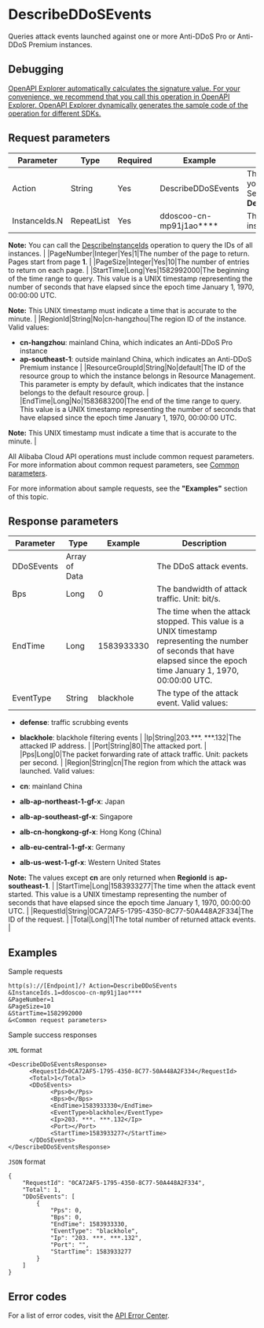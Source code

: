 # DescribeDDoSEvents

Queries attack events launched against one or more Anti-DDoS Pro or Anti-DDoS Premium instances.

## Debugging

[OpenAPI Explorer automatically calculates the signature value. For your convenience, we recommend that you call this operation in OpenAPI Explorer. OpenAPI Explorer dynamically generates the sample code of the operation for different SDKs.](https://api.aliyun.com/#product=ddoscoo&api=DescribeDDoSEvents&type=RPC&version=2020-01-01)

## Request parameters

|Parameter|Type|Required|Example|Description|
|---------|----|--------|-------|-----------|
|Action|String|Yes|DescribeDDoSEvents|The operation that you want to perform. Set the value to **DescribeDdoSEvents**. |
|InstanceIds.N|RepeatList|Yes|ddoscoo-cn-mp91j1ao\*\*\*\*|The ID of the instance.

 **Note:** You can call the [DescribeInstanceIds](~~157459~~) operation to query the IDs of all instances. |
|PageNumber|Integer|Yes|1|The number of the page to return. Pages start from page **1**. |
|PageSize|Integer|Yes|10|The number of entries to return on each page. |
|StartTime|Long|Yes|1582992000|The beginning of the time range to query. This value is a UNIX timestamp representing the number of seconds that have elapsed since the epoch time January 1, 1970, 00:00:00 UTC.

 **Note:** This UNIX timestamp must indicate a time that is accurate to the minute. |
|RegionId|String|No|cn-hangzhou|The region ID of the instance. Valid values:

 -   **cn-hangzhou**: mainland China, which indicates an Anti-DDoS Pro instance
-   **ap-southeast-1**: outside mainland China, which indicates an Anti-DDoS Premium instance |
|ResourceGroupId|String|No|default|The ID of the resource group to which the instance belongs in Resource Management. This parameter is empty by default, which indicates that the instance belongs to the default resource group. |
|EndTime|Long|No|1583683200|The end of the time range to query. This value is a UNIX timestamp representing the number of seconds that have elapsed since the epoch time January 1, 1970, 00:00:00 UTC.

 **Note:** This UNIX timestamp must indicate a time that is accurate to the minute. |

All Alibaba Cloud API operations must include common request parameters. For more information about common request parameters, see [Common parameters](~~157269~~).

For more information about sample requests, see the **"Examples"** section of this topic.

## Response parameters

|Parameter|Type|Example|Description|
|---------|----|-------|-----------|
|DDoSEvents|Array of Data| |The DDoS attack events. |
|Bps|Long|0|The bandwidth of attack traffic. Unit: bit/s. |
|EndTime|Long|1583933330|The time when the attack stopped. This value is a UNIX timestamp representing the number of seconds that have elapsed since the epoch time January 1, 1970, 00:00:00 UTC. |
|EventType|String|blackhole|The type of the attack event. Valid values:

 -   **defense**: traffic scrubbing events
-   **blackhole**: blackhole filtering events |
|Ip|String|203.\*\*\*. \*\*\*.132|The attacked IP address. |
|Port|String|80|The attacked port. |
|Pps|Long|0|The packet forwarding rate of attack traffic. Unit: packets per second. |
|Region|String|cn|The region from which the attack was launched. Valid values:

 -   **cn**: mainland China
-   **alb-ap-northeast-1-gf-x**: Japan
-   **alb-ap-southeast-gf-x**: Singapore
-   **alb-cn-hongkong-gf-x**: Hong Kong \(China\)
-   **alb-eu-central-1-gf-x**: Germany
-   **alb-us-west-1-gf-x**: Western United States

 **Note:** The values except **cn** are only returned when **RegionId** is **ap-southeast-1**. |
|StartTime|Long|1583933277|The time when the attack event started. This value is a UNIX timestamp representing the number of seconds that have elapsed since the epoch time January 1, 1970, 00:00:00 UTC. |
|RequestId|String|0CA72AF5-1795-4350-8C77-50A448A2F334|The ID of the request. |
|Total|Long|1|The total number of returned attack events. |

## Examples

Sample requests

```
http(s)://[Endpoint]/? Action=DescribeDDoSEvents
&InstanceIds.1=ddoscoo-cn-mp91j1ao****
&PageNumber=1
&PageSize=10
&StartTime=1582992000
&<Common request parameters>
```

Sample success responses

`XML` format

```
<DescribeDDoSEventsResponse>
	  <RequestId>0CA72AF5-1795-4350-8C77-50A448A2F334</RequestId>
	  <Total>1</Total>
	  <DDoSEvents>
		    <Pps>0</Pps>
		    <Bps>0</Bps>
		    <EndTime>1583933330</EndTime>
		    <EventType>blackhole</EventType>
		    <Ip>203. ***. ***.132</Ip>
		    <Port></Port>
		    <StartTime>1583933277</StartTime>
	  </DDoSEvents>
</DescribeDDoSEventsResponse>
```

`JSON` format

```
{
	"RequestId": "0CA72AF5-1795-4350-8C77-50A448A2F334",
	"Total": 1,
	"DDoSEvents": [
		{
			"Pps": 0,
			"Bps": 0,
			"EndTime": 1583933330,
			"EventType": "blackhole",
			"Ip": "203. ***. ***.132",
			"Port": "",
			"StartTime": 1583933277
		}
	]
}
```

## Error codes

For a list of error codes, visit the [API Error Center](https://error-center.alibabacloud.com/status/product/ddoscoo).

